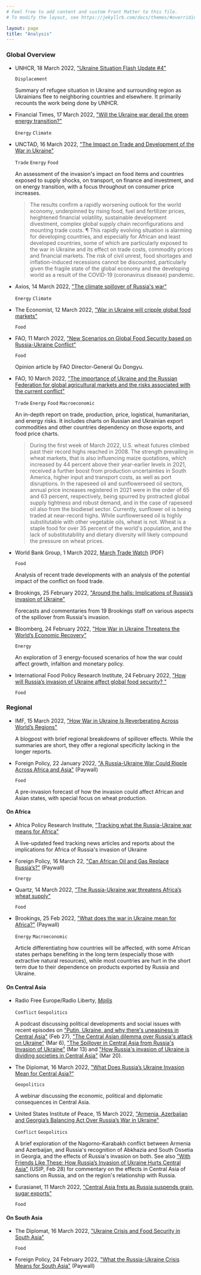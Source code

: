 ```yaml
---
# Feel free to add content and custom Front Matter to this file.
# To modify the layout, see https://jekyllrb.com/docs/themes/#overriding-theme-defaults

layout: page
title: "Analysis"
---
```

### Global Overview

- UNHCR, 18 March 2022, ["Ukraine Situation Flash Update #4"](https://data2.unhcr.org/en/documents/details/91448)
  
  `Displacement` 

  Summary of refugee situation in Ukraine and surrounding region as Ukrainians flee to neighboring countries and elsewhere. It primarily recounts the work being done by UNHCR.

- Financial Times, 17 March 2022, ["Will the Ukraine war derail the green energy transition?"](https://www.ft.com/content/93eb06ec-ba6c-4ad2-8fae-5b66235632b2)

  `Energy` `Climate`

- UNCTAD, 16 March 2022, ["The Impact on Trade and Development of the War in Ukraine"](https://unctad.org/system/files/official-document/osginf2022d1_en.pdf)
  
  `Trade` `Energy` `Food`

  An assessment of the invasion's impact on food items and countries exposed to supply shocks, on transport, on finance and investment, and on energy transition, with a focus throughout on consumer price increases.

  > The results confirm a rapidly worsening outlook for the world economy, underpinned by rising food, fuel and fertilizer prices, heightened financial volatility, sustainable development divestment, complex global supply chain reconfigurations and mounting trade costs. ¶ This rapidly evolving situation is alarming for developing countries, and especially for African and least developed countries, some of which are particularly exposed to the war in Ukraine and its effect on trade costs, commodity prices and financial markets. The risk of civil unrest, food shortages and inflation-induced recessions cannot be discounted, particularly given the fragile state of the global economy and the developing world as a result of the COVID-19 (coronavirus disease) pandemic.

- Axios, 14 March 2022, ["The climate spillover of Russia's war"](https://www.axios.com/climate-spillover-russia-ukraine-war-91a11acb-5c23-440a-b011-ce71195af044.html)

  `Energy` `Climate`

- The Economist, 12 March 2022, ["War in Ukraine will cripple global food markets"](https://www.economist.com/finance-and-economics/2022/03/12/war-in-ukraine-will-cripple-global-food-markets)

  `Food`

- FAO, 11 March 2022, ["New Scenarios on Global Food Security based on Russia-Ukraine Conflict"](https://www.fao.org/director-general/news/news-article/en/c/1476480)
  
  `Food`

  Opinion article by FAO Director-General Qu Dongyu.

- FAO, 10 March 2022, ["The importance of Ukraine and the Russian Federation for global agricultural markets and the risks associated with the current conflict"](https://www.fao.org/fileadmin/user_upload/faoweb/2022/Info-Note-Ukraine-Russian-Federation.pdf)

  `Trade` `Energy` `Food` `Macroeconomic`
  
  An in-depth report on trade, production, price, logistical, humanitarian, and energy risks. It includes charts on Russian and Ukrainian export commodities and other countries dependency on those exports, and food price charts.
  
  > During the first week of March 2022, U.S. wheat futures climbed past their record highs reached in 2008. The strength prevailing in wheat markets, that is also influencing maize quotations, which increased by 44 percent above their year-earlier levels in 2021, received a further boost from production uncertainties in South America, higher input and transport costs, as well as port disruptions. In the rapeseed oil and sunflowerseed oil sectors, annual price increases registered in 2021 were in the order of 65 and 63 percent, respectively, being spurred by protracted global supply tightness and robust demand, and in the case of rapeseed oil also from the biodiesel sector. Currently, sunflower oil is being traded at near-record highs. While sunflowerseed oil is highly substitutable with other vegetable oils, wheat is not. Wheat is a staple food for over 35 percent of the world's population, and the lack of substitutability and dietary diversity will likely compound the pressure on wheat prices.

- World Bank Group, 1 March 2022, [March Trade Watch](https://documents1.worldbank.org/curated/en/723261646946500683/pdf/Trade-Watch-March-2022.pdf) (PDF)

  `Food`
  
  Analysis of recent trade developments with an analysis of the potential impact of the conflict on food trade.


- Brookings, 25 February 2022, ["Around the halls: Implications of Russia’s invasion of Ukraine"](https://www.brookings.edu/blog/order-from-chaos/2022/02/25/around-the-halls-implications-of-russias-invasion-of-ukraine/)
  
  Forecasts and commentaries from 19 Brookings staff on various aspects of the spillover from Russia's invasion.

- Bloomberg, 24 February 2022, ["How War in Ukraine Threatens the World’s Economic Recovery"](https://www.bloomberg.com/news/features/2022-02-25/war-in-ukraine-how-the-ukraine-russia-conflict-could-impact-the-global-economy)
  
  `Energy`

  An exploration of 3 energy-focused scenarios of how the war could affect growth, infaltion and monetary policy.

- International Food Policy Research Institute, 24 February 2022, ["How will Russia’s invasion of Ukraine affect global food security? "](https://www.ifpri.org/blog/how-will-russias-invasion-ukraine-affect-global-food-security)

  `Food`
### Regional 

- IMF, 15 March 2022, ["How War in Ukraine Is Reverberating Across World’s Regions"](https://blogs.imf.org/2022/03/15/how-war-in-ukraine-is-reverberating-across-worlds-regions/)
  
  A blogpost with brief regional breakdowns of spillover effects. While the summaries are short, they offer a regional specificity lacking in the longer reports. 

- Foreign Policy, 22 January 2022, ["A Russia-Ukraine War Could Ripple Across Africa and Asia"](https://foreignpolicy.com/2022/01/22/russia-ukraine-war-grain-exports-africa-asia/) (Paywall)

  `Food`

  A pre-invasion forecast of how the invasion could affect African and Asian states, with special focus on wheat production.

#### On Africa
- Africa Policy Research Institute, ["Tracking what the Russia-Ukraine war means for Africa"](https://afripoli.org/tracking-what-the-russia-ukraine-war-means-for-africa)

  A live-updated feed tracking news articles and reports about the implications for Africa of Russia's invasion of Ukraine
- Foreign Policy, 16 March 22, ["Can African Oil and Gas Replace Russia’s?"](https://foreignpolicy.com/2022/03/16/ukraine-russia-war-africa-oil-lng/) (Paywall)

  `Energy`

- Quartz, 14 March 2022, ["The Russia-Ukraine war threatens Africa’s wheat supply"](https://qz.com/africa/2141561/the-war-in-ukraine-war-threatens-africas-wheat-supply/)

  `Food`

- Brookings, 25 Feb 2022, ["What does the war in Ukraine mean for Africa?"](https://www.brookings.edu/blog/africa-in-focus/2022/02/25/what-does-the-war-in-ukraine-mean-for-africa/) (Paywall)

  `Energy` `Macroeconomic`

  Article differentiating how countries will be affected, with some African states perhaps benefiting in the long term (especially those with extractive natural resources), while most countries are hurt in the short term due to their dependence on products exported by Russia and Ukraine.

#### On Central Asia
- Radio Free Europe/Radio Liberty, [_Majlis_](https://www.rferl.org/majlis-talking-asia-podcast/episodes)

  `Conflict` `Geopolitics`
  
  A podcast discussing political developments and social issues with recent episodes on ["Putin, Ukraine, and why there's uneasiness in Central Asia"](https://www.rferl.org/a/31726315.html) (Feb 27), ["The Central Asian dilemma over Russia's attack on Ukraine"](https://www.rferl.org/a/31738920.html) (Mar 6), ["The Spillover in Central Asia from Russia's Invasion of Ukraine"](https://www.rferl.org/a/31750770.html) (Mar 13) and ["How Russia's invasion of Ukraine is dividing societies in Central Asia"](https://www.rferl.org/a/31761886.html) (Mar 20).

- The Diplomat, 16 March 2022, ["What Does Russia’s Ukraine Invasion Mean for Central Asia?"](https://thediplomat.com/2022/03/what-does-russias-ukraine-invasion-mean-for-central-asia/)

  `Geopolitics`

  A webinar discussing the economic, political and diplomatic consequences in Central Asia.

- United States Institute of Peace, 15 March 2022, ["Armenia, Azerbaijan and Georgia’s Balancing Act Over Russia’s War in Ukraine"](https://www.usip.org/publications/2022/03/armenia-azerbaijan-and-georgias-balancing-act-over-russias-war-ukraine)

  `Conflict` `Geopolitics`

  A brief exploration of the Nagorno–Karabakh conflict between Armenia and Azerbaijan, and Russia's recognition of Abkhazia and South Ossetia in Georgia, and the effects of Russia's invasion on both. See also ["With Friends Like These: How Russia’s Invasion of Ukraine Hurts Central Asia"](https://www.usip.org/publications/2022/02/friends-these-how-russias-invasion-ukraine-hurts-central-asia) (USIP, Feb 28) for commentary on the effects in Central Asia of sanctions on Russia, and on the region's relationship with Russia.

- Eurasianet, 11 March 2022, ["Central Asia frets as Russia suspends grain, sugar exports"](https://eurasianet.org/central-asia-frets-as-russia-suspends-grain-sugar-exports)

  `Food`

#### On South Asia
- The Diplomat, 16 March 2022, ["Ukraine Crisis and Food Security in South Asia"](https://thediplomat.com/2022/03/ukraine-crisis-and-food-security-in-south-asia/)

  `Food`

- Foreign Policy, 24 February 2022, ["What the Russia-Ukraine Crisis Means for South Asia"](https://foreignpolicy.com/2022/02/24/russia-ukraine-invasion-india-pakistan-south-asia/) (Paywall)
